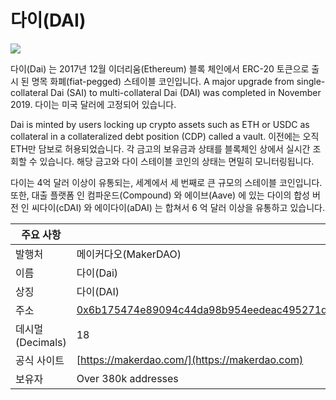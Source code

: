 # 다이(DAI)

![](../../.gitbook/assets/dai.png)

다이(Dai) 는 2017년 12월 이더리움(Ethereum) 블록 체인에서 ERC-20 토큰으로 출시 된 명목 화폐(fiat-pegged) 스테이블 코인입니다. A major upgrade from single-collateral Dai (SAI) to multi-collateral Dai (DAI) was completed in November 2019. 다이는 미국 달러에 고정되어 있습니다.

Dai is minted by users locking up crypto assets such as ETH or USDC as collateral in a collateralized debt position (CDP) called a vault. 이전에는 오직 ETH만 담보로 허용되었습니다. 각 금고의 보유금과 상태를 블록체인 상에서 실시간 조회할 수 있습니다. 해당 금고와 다이 스테이블 코인의 상태는 면밀히 모니터링됩니다.

다이는 4억 달러 이상이 유통되는, 세계에서 세 번째로 큰 규모의 스테이블 코인입니다. 또한, 대출 플랫폼 인 컴파운드(Compound) 와 에이브(Aave) 에 있는 다이의 합성 버전 인 씨다이(cDAI) 와 에이다이(aDAI) 는 합쳐서 6 억 달러 이상을 유통하고 있습니다.

| 주요 사항         |                                                                                                                     |
| ------------- | ------------------------------------------------------------------------------------------------------------------- |
| 발행처           | 메이커다오(MakerDAO)                                                                                                     |
| 이름            | 다이(Dai)                                                                                                             |
| 상징            | 다이(DAI)                                                                                                             |
| 주소            | [0x6b175474e89094c44da98b954eedeac495271d0f](https://etherscan.io/token/0x6b175474e89094c44da98b954eedeac495271d0f) |
| 데시멀(Decimals) | 18                                                                                                                  |
| 공식 사이트        | [https://makerdao.com/](https://makerdao.com)                                                                       |
| 보유자           | Over 380k addresses                                                                                                 |
